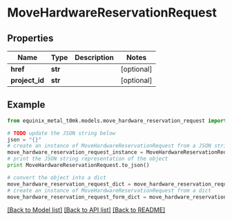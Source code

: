 # MoveHardwareReservationRequest


## Properties
Name | Type | Description | Notes
------------ | ------------- | ------------- | -------------
**href** | **str** |  | [optional] 
**project_id** | **str** |  | [optional] 

## Example

```python
from equinix_metal_t0mk.models.move_hardware_reservation_request import MoveHardwareReservationRequest

# TODO update the JSON string below
json = "{}"
# create an instance of MoveHardwareReservationRequest from a JSON string
move_hardware_reservation_request_instance = MoveHardwareReservationRequest.from_json(json)
# print the JSON string representation of the object
print MoveHardwareReservationRequest.to_json()

# convert the object into a dict
move_hardware_reservation_request_dict = move_hardware_reservation_request_instance.to_dict()
# create an instance of MoveHardwareReservationRequest from a dict
move_hardware_reservation_request_form_dict = move_hardware_reservation_request.from_dict(move_hardware_reservation_request_dict)
```
[[Back to Model list]](../README.md#documentation-for-models) [[Back to API list]](../README.md#documentation-for-api-endpoints) [[Back to README]](../README.md)


